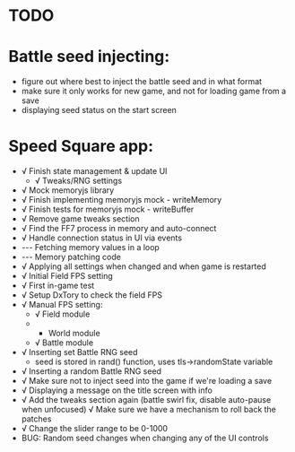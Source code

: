 # TODO

# Battle seed injecting:

* figure out where best to inject the battle seed and in what format
* make sure it only works for new game, and not for loading game from a save
* displaying seed status on the start screen

# Speed Square app:

* √ Finish state management & update UI
  * √ Tweaks/RNG settings
* √ Mock memoryjs library
* √ Finish implementing memoryjs mock - writeMemory
* √ Finish tests for memoryjs mock - writeBuffer
* √ Remove game tweaks section
* √ Find the FF7 process in memory and auto-connect
* √ Handle connection status in UI via events
* --- Fetching memory values in a loop
* --- Memory patching code
* √ Applying all settings when changed and when game is restarted
* √ Initial Field FPS setting
* √ First in-game test
* √ Setup DxTory to check the field FPS
* √ Manual FPS setting:
  * √ Field module
  * - World module
  * √ Battle module
* √ Inserting set Battle RNG seed
  * seed is stored in rand() function, uses tls->randomState variable
* √ Inserting a random Battle RNG seed
* √ Make sure not to inject seed into the game if we're loading a save
* √ Displaying a message on the title screen with info
* √ Add the tweaks section again (battle swirl fix, disable auto-pause when unfocused)
  √ Make sure we have a mechanism to roll back the patches
* √ Change the slider range to be 0-1000
* BUG: Random seed changes when changing any of the UI controls